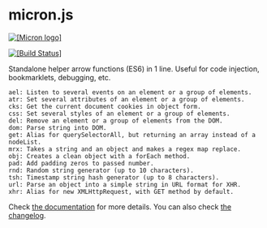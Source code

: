 # micron.js

[![[Micron logo]](https://cdn.rawgit.com/vangware/micron/master/logo.svg)](https://vangware.com)

[![[Build Status]](https://img.shields.io/travis/vangware/micron.svg?style=flat-square)](https://travis-ci.org/vangware/micron)

Standalone helper arrow functions (ES6) in 1 line. Useful for code injection, bookmarklets, debugging, etc.

```
ael: Listen to several events on an element or a group of elements.
atr: Set several attributes of an element or a group of elements.
cks: Get the current document cookies in object form.
css: Set several styles of an element or a group of elements.
del: Remove an element or a group of elements from the DOM.
dom: Parse string into DOM.
get: Alias for querySelectorAll, but returning an array instead of a nodeList.
mrx: Takes a string and an object and makes a regex map replace.
obj: Creates a clean object with a forEach method.
pad: Add padding zeros to passed number.
rnd: Random string generator (up to 10 characters).
tsh: Timestamp string hash generator (up to 8 characters).
url: Parse an object into a simple string in URL format for XHR.
xhr: Alias for new XMLHttpRequest, with GET method by default.
```

Check [the documentation](DOCUMENTATION.md) for more details. You can also check [the changelog](CHANGELOG.md).
